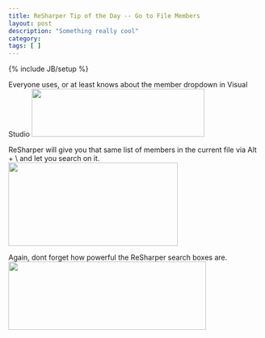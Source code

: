 ```yaml
---
title: ReSharper Tip of the Day -- Go to File Members
layout: post
description: "Something really cool"
category:
tags: [ ] 
---
```

{% include JB/setup %}



Everyone uses, or at least knows about the member dropdown in Visual Studio
<img class="alignnone size-full wp-image-116" title="visualstudiofilememebersdropdown" src="/wp-content/uploads/2008/07/visualstudiofilememebersdropdown.png" alt="" width="342" height="95" />

ReSharper will give you that same list of members in the current file via Alt + \ and let you search on it.
<img class="alignnone size-full wp-image-117" title="resharperfilemembers" src="/wp-content/uploads/2008/07/resharperfilemembers.png" alt="" width="335" height="165" />

Again, dont forget how powerful the ReSharper search boxes are.
<img class="alignnone size-full wp-image-118" title="resharperfilemembersexample" src="/wp-content/uploads/2008/07/resharperfilemembersexample.png" alt="" width="391" height="135" />

